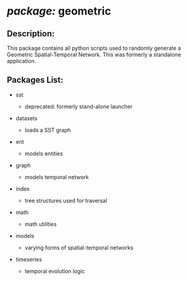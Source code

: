 # *package:* geometric

## Description:
This package contains all python scripts used to randomly generate a Geometric Spatial-Temporal Network.
This was formerly a standalone application.

## Packages List:
- sst
    + deprecated: formerly stand-alone launcher

- datasets
    + loads a SST graph

- ent
    + models entities 

- graph
    + models temporal network

- index
    + tree structures used for traversal

- math
    + math utilities

- models
    + varying forms of spatial-temporal networks

- timeseries
    +  temporal evolution logic 












